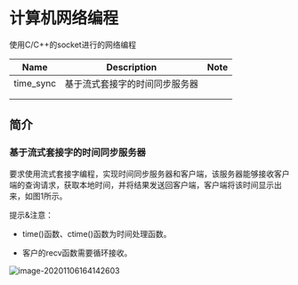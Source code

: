 # 计算机网络编程

使用C/C++的socket进行的网络编程

|   Name    |          Description           | Note |
| :-------: | :----------------------------: | :--: |
| time_sync | 基于流式套接字的时间同步服务器 |      |
|           |                                |      |
|           |                                |      |

## 简介

### 基于流式套接字的时间同步服务器

要求使用流式套接字编程，实现时间同步服务器和客户端，该服务器能够接收客户端的查询请求，获取本地时间，并将结果发送回客户端，客户端将该时间显示出来，如图1所示。

提示&注意：

+  time()函数、ctime()函数为时间处理函数。

+ 客户的recv函数需要循环接收。

![image-20201106164142603](https://gitee.com/yubinCloud/my-imgs-repo/raw/main/img/image-20201106164142603.png)